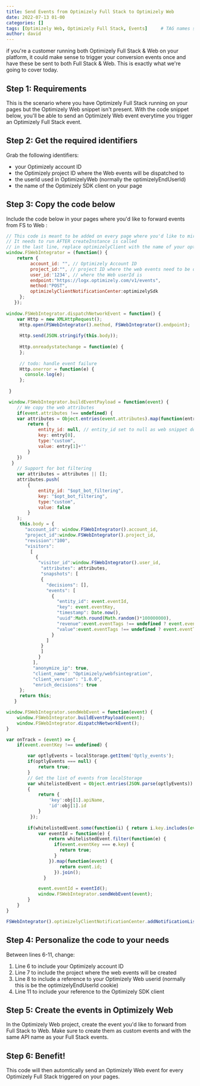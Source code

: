 ```yaml
---
title: Send Events from Optimizely Full Stack to Optimizely Web
date: 2022-07-13 01-00
categories: []
tags: [Optimizely Web, Optimizely Full Stack, Events]     # TAG names should always be lowercase
author: david
---
```


if you're a customer running both Optimizely Full Stack & Web on your platform, it could make sense to trigger your conversion events once and have these be sent to both Full Stack & Web. This is exactly what we're going to cover today. 


## Step 1: Requirements

This is the scenario where you have Optimizely Full Stack running on your pages but the Optimizely Web snippet isn't present. 
With the code snippet below, you'll be able to send an Optimizely Web event everytime you trigger an Optimizely Full Stack event. 

## Step 2: Get the required identifiers

Grab the following identifiers: 
* your Optimizely account ID
* the Optimizely project ID where the Web events will be dispatched to
* the userId used in OptimizelyWeb (normally the optimizelyEndUserId)
* the name of the Optimizely SDK client on your page

## Step 3: Copy the code below

Include the code below in your pages where you'd like to forward events from FS to Web :
```javascript
// This code is meant to be added on every page where you'd like to mirror events
// It needs to run AFTER createInstance is called
// in the last line, replace optimizelyClient with the name of your optimizely instance pointing to the notificationCenter
window.FSWebIntegrator = (function() {
    return {
         account_id: "", // Optimizely Account ID
         project_id:"", // project ID where the web events need to be dispatched to
         user_id:'1234', // where the Web userId is
         endpoint:"https://logx.optimizely.com/v1/events",
         method:"POST",
         optimizelyClientNotificationCenter:optimizelySdk
     };
   });
   
window.FSWebIntegrator.dispatchNetworkEvent = function() {
    var Http = new XMLHttpRequest();
     Http.open(FSWebIntegrator().method, FSWebIntegrator().endpoint);
 
     Http.send(JSON.stringify(this.body));
     
     Http.onreadystatechange = function(e) {
     };
 
     // todo: handle event failure
     Http.onerror = function(e) {
       console.log(e);
     };
 
 }

 window.FSWebIntegrator.buildEventPayload = function(event) {
    // We copy the web attributes
    if(event.attributes !== undefined) {
    var attributes = Object.entries(event.attributes).map(function(entry) {
        return {
            entity_id: null, // entity_id set to null as web snippet doesn't expose attribute ID
            key: entry[0],
            type:"custom",
            value: entry[1]+''
        }
    })
  }
    // Support for bot filtering
    var attributes = attributes || [];
    attributes.push(
        {
            entity_id: "$opt_bot_filtering",
            key: "$opt_bot_filtering",
            type:"custom",
            value: false
        }
    );
     this.body = {
       "account_id": window.FSWebIntegrator().account_id,
       "project_id":window.FSWebIntegrator().project_id,
       "revision":"100",
       "visitors":
         [
           {
            "visitor_id":window.FSWebIntegrator().user_id,
             "attributes": attributes,
             "snapshots": [
             {
               "decisions": [],
               "events": [
                 {
                   "entity_id": event.eventId,
                   "key": event.eventKey,
                   "timestamp": Date.now(),
                   "uuid":Math.round(Math.random()*100000000),
                   "revenue":event.eventTags !== undefined ? event.eventTags.revenue : 0,
                   "value":event.eventTags !== undefined ? event.eventTags.value : 0
                 }
               ]
             }
             ]
            }
          ],
          "anonymize_ip": true,
          "client_name": "Optimizely/webfsintegration",
          "client_version": "1.0.0",
          "enrich_decisions": true
     };
     return this;
   }

window.FSWebIntegrator.sendWebEvent = function(event) {
    window.FSWebIntegrator.buildEventPayload(event);
    window.FSWebIntegrator.dispatchNetworkEvent();
}

var onTrack = (event) => {
    if(event.eventKey !== undefined) {

        var optlyEvents = localStorage.getItem('Optly_events');
        if(optlyEvents === null) {
            return true;
        }
        // Get the list of events from localStorage
        var whitelistedEvent = Object.entries(JSON.parse(optlyEvents)).map(function(obj) 
        {
            return {
                'key':obj[1].apiName,
                'id':obj[1].id
            }
         });
    
        if(whitelistedEvent.some(function(i) { return i.key.includes(event.eventKey)})) {
            var eventId = function(e) {
                return whitelistedEvent.filter(function(e) {
                  if(event.eventKey === e.key) {
                    return true;
                  }
                }).map(function(event) {
                    return event.id;
                  }).join();
              }

            event.eventId = eventId();  
            window.FSWebIntegrator.sendWebEvent(event);
        }
    }
}

FSWebIntegrator().optimizelyClientNotificationCenter.addNotificationListener("TRACK:event_key, user_id, attributes, event_tags, event", onTrack);
```

## Step 4: Personalize the code to your needs

Between lines 6-11, change: 
1. Line 6 to include your Optimizely account ID
2. Line 7 to include the project where the web events will be created
3. Line 8 to include a reference to your Optimizely Web userid (normally this is be the optimizelyEndUserId cookie)
4. Line 11 to include your reference to the Optimizely SDK client

## Step 5: Create the events in Optimizely Web

In the Optimizely Web project, create the event you'd like to forward from Full Stack to Web. Make sure to create them as custom events and with the same API name as your Full Stack events. 

## Step 6: Benefit!

This code will then automtically send an Optimizely Web event for every Optimizely Full Stack triggered on your pages. 